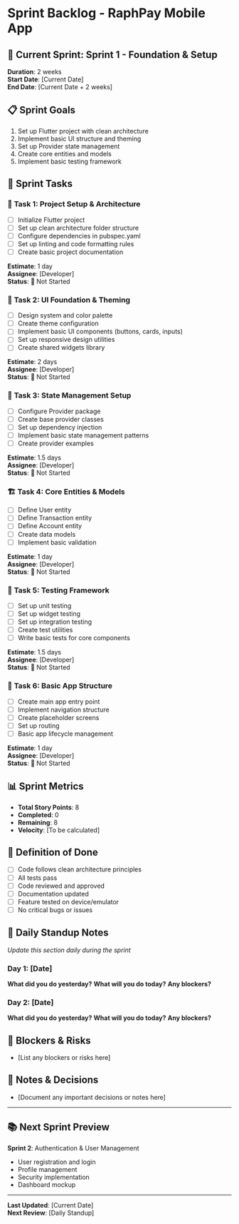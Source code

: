 # Sprint Backlog - RaphPay Mobile App

## 🎯 Current Sprint: Sprint 1 - Foundation & Setup
**Duration**: 2 weeks  
**Start Date**: [Current Date]  
**End Date**: [Current Date + 2 weeks]

## 📋 Sprint Goals
1. Set up Flutter project with clean architecture
2. Implement basic UI structure and theming
3. Set up Provider state management
4. Create core entities and models
5. Implement basic testing framework

## 🚀 Sprint Tasks

### 🔧 **Task 1: Project Setup & Architecture**
- [ ] Initialize Flutter project
- [ ] Set up clean architecture folder structure
- [ ] Configure dependencies in pubspec.yaml
- [ ] Set up linting and code formatting rules
- [ ] Create basic project documentation

**Estimate**: 1 day  
**Assignee**: [Developer]  
**Status**: 🔴 Not Started

### 🎨 **Task 2: UI Foundation & Theming**
- [ ] Design system and color palette
- [ ] Create theme configuration
- [ ] Implement basic UI components (buttons, cards, inputs)
- [ ] Set up responsive design utilities
- [ ] Create shared widgets library

**Estimate**: 2 days  
**Assignee**: [Developer]  
**Status**: 🔴 Not Started

### 🧩 **Task 3: State Management Setup**
- [ ] Configure Provider package
- [ ] Create base provider classes
- [ ] Set up dependency injection
- [ ] Implement basic state management patterns
- [ ] Create provider examples

**Estimate**: 1.5 days  
**Assignee**: [Developer]  
**Status**: 🔴 Not Started

### 🏗️ **Task 4: Core Entities & Models**
- [ ] Define User entity
- [ ] Define Transaction entity
- [ ] Define Account entity
- [ ] Create data models
- [ ] Implement basic validation

**Estimate**: 1 day  
**Assignee**: [Developer]  
**Status**: 🔴 Not Started

### 🧪 **Task 5: Testing Framework**
- [ ] Set up unit testing
- [ ] Set up widget testing
- [ ] Set up integration testing
- [ ] Create test utilities
- [ ] Write basic tests for core components

**Estimate**: 1.5 days  
**Assignee**: [Developer]  
**Status**: 🔴 Not Started

### 📱 **Task 6: Basic App Structure**
- [ ] Create main app entry point
- [ ] Implement navigation structure
- [ ] Create placeholder screens
- [ ] Set up routing
- [ ] Basic app lifecycle management

**Estimate**: 1 day  
**Assignee**: [Developer]  
**Status**: 🔴 Not Started

## 📊 Sprint Metrics
- **Total Story Points**: 8
- **Completed**: 0
- **Remaining**: 8
- **Velocity**: [To be calculated]

## 🎯 Definition of Done
- [ ] Code follows clean architecture principles
- [ ] All tests pass
- [ ] Code reviewed and approved
- [ ] Documentation updated
- [ ] Feature tested on device/emulator
- [ ] No critical bugs or issues

## 🔄 Daily Standup Notes
*Update this section daily during the sprint*

### Day 1: [Date]
**What did you do yesterday?**
**What will you do today?**
**Any blockers?**

### Day 2: [Date]
**What did you do yesterday?**
**What will you do today?**
**Any blockers?**

## 🚧 Blockers & Risks
- [List any blockers or risks here]

## 📝 Notes & Decisions
- [Document any important decisions or notes here]

---

## 📚 Next Sprint Preview
**Sprint 2**: Authentication & User Management
- User registration and login
- Profile management
- Security implementation
- Dashboard mockup

---

**Last Updated**: [Current Date]  
**Next Review**: [Daily Standup]
